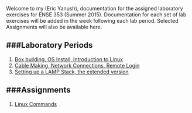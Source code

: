 Welcome to my (Eric Yanush), documentation for the assigned laboratory exercises for ENSE 353 (Summer 2015).
Documentation for each set of lab exercises will be added in the week following each lab period. 
Selected Assignments will also be available here.

###Laboratory Periods
------------------------------
1. [Box building, OS Install, Introduction to Linux](Lab_1/index.html)
2. [Cable Making, Network Connections, Remote Login](Lab_2/index.html)
3. [Setting up a LAMP Stack, the extended version](Lab_3/Lighting_The_Lamp.html)
	
###Assignments
---------------------
1. [Linux Commands](Assignment_1/Linux_Commands.html)